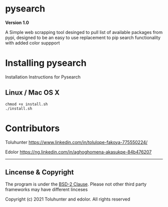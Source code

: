 # pysearch
**Version 1.0**

A Simple web scrapping tool desinged to pull list of available packages from pypi, designed to be an easy to use replacement to pip search functionality with added color suppport 
# Installing pysearch
Installation Instructions for Pysearch

## Linux / Mac OS X 
<pre>
<code>chmod +x install.sh
./install.sh</code>
</pre>



# Contributors
Toluhunter https://www.linkedin.com/in/tolulope-fakoya-775550224/

Edolor https://ng.linkedin.com/in/aghoghomena-akasukpe-84b476207

---

## Lincense & Copyright
The program is under the <a href="https://github.com/Toluhunter/pysearch/blob/main/LICENSE">BSD-2 Clause</a>. Please not other third party frameworks may have different linceses

Copyright (c) 2021 Toluhunter and edolor. All rights reserved
